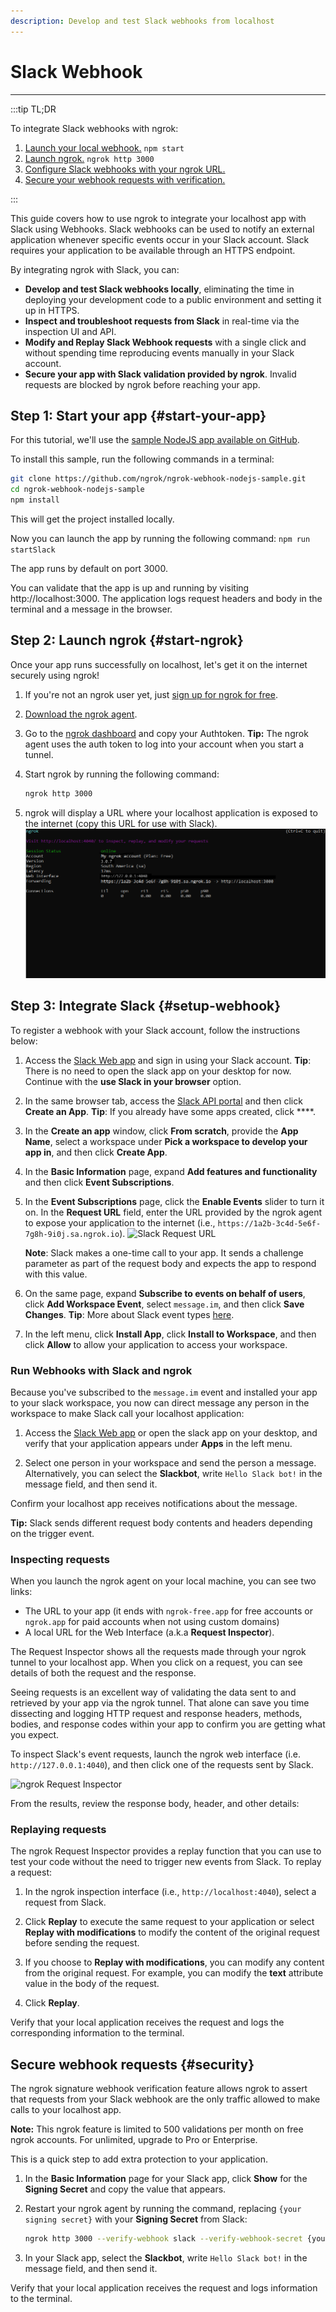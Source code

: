 ```yaml
---
description: Develop and test Slack webhooks from localhost
---
```


# Slack Webhook
------------

:::tip TL;DR

To integrate Slack webhooks with ngrok:
1. [Launch your local webhook.](#start-your-app) `npm start`
1. [Launch ngrok.](#start-ngrok) `ngrok http 3000`
1. [Configure Slack webhooks with your ngrok URL.](#setup-webhook)
1. [Secure your webhook requests with verification.](#security)

:::


This guide covers how to use ngrok to integrate your localhost app with Slack using Webhooks.
Slack webhooks can be used to notify an external application whenever specific events occur in your Slack account. 
Slack requires your application to be available through an HTTPS endpoint.

By integrating ngrok with Slack, you can:

- **Develop and test Slack webhooks locally**, eliminating the time in deploying your development code to a public environment and setting it up in HTTPS.
- **Inspect and troubleshoot requests from Slack** in real-time via the inspection UI and API.
- **Modify and Replay Slack Webhook requests** with a single click and without spending time reproducing events manually in your Slack account.
- **Secure your app with Slack validation provided by ngrok**. Invalid requests are blocked by ngrok before reaching your app.


## **Step 1**: Start your app {#start-your-app}

For this tutorial, we'll use the [sample NodeJS app available on GitHub](https://github.com/ngrok/ngrok-webhook-nodejs-sample). 

To install this sample, run the following commands in a terminal:

```bash
git clone https://github.com/ngrok/ngrok-webhook-nodejs-sample.git
cd ngrok-webhook-nodejs-sample
npm install
```

This will get the project installed locally.

Now you can launch the app by running the following command: 
`npm run startSlack`

The app runs by default on port 3000. 

You can validate that the app is up and running by visiting http://localhost:3000. The application logs request headers and body in the terminal and a message in the browser.


## **Step 2**: Launch ngrok {#start-ngrok}

Once your app runs successfully on localhost, let's get it on the internet securely using ngrok! 

1. If you're not an ngrok user yet, just [sign up for ngrok for free](https://ngrok.com/signup).

1. [Download the ngrok agent](https://ngrok.com/download).

1. Go to the [ngrok dashboard](https://dashboard.ngrok.com) and copy your Authtoken.
    **Tip:** The ngrok agent uses the auth token to log into your account when you start a tunnel.
    
1. Start ngrok by running the following command:
    ```bash
    ngrok http 3000
    ```

1. ngrok will display a URL where your localhost application is exposed to the internet (copy this URL for use with Slack).
    ![ngrok agent running](/img/integrations/launch_ngrok_tunnel.png)


## **Step 3**: Integrate  Slack {#setup-webhook}

To register a webhook with your Slack account, follow the instructions below:

1. Access the [Slack Web app](https://app.slack.com/) and sign in using your Slack account.
    **Tip**: There is no need to open the slack app on your desktop for now. Continue with the **use Slack in your browser** option.

1. In the same browser tab, access the [Slack API portal](https://api.slack.com/apps) and then click **Create an App**.
    **Tip**: If you already have some apps created, click ****.

1. In the **Create an app** window, click **From scratch**, provide the **App Name**, select a workspace under **Pick a workspace to develop your app in**, and then click **Create App**.

1. In the **Basic Information** page, expand **Add features and functionality** and then click **Event Subscriptions**.

1. In the **Event Subscriptions** page, click the **Enable Events** slider to turn it on. In the **Request URL** field, enter the URL provided by the ngrok agent to expose your application to the internet (i.e., `https://1a2b-3c4d-5e6f-7g8h-9i0j.sa.ngrok.io`).
    ![Slack Request URL](img/ngrok_url_configuration_slack.png)

    **Note**: Slack makes a one-time call to your app. It sends a challenge parameter as part of the request body and expects the app to respond with this value.

1. On the same page, expand **Subscribe to events on behalf of users**, click **Add Workspace Event**, select `message.im`, and then click **Save Changes**.
    **Tip**: More about Slack event types [here](https://api.slack.com/events).

1. In the left menu, click **Install App**, click **Install to Workspace**, and then click **Allow** to allow your application to access your workspace.


### Run Webhooks with Slack and ngrok

Because you've subscribed to the `message.im` event and installed your app to your slack workspace, you now can direct message any person in the workspace to make Slack call your localhost application:

1. Access the [Slack Web app](https://app.slack.com/) or open the slack app on your desktop, and verify that your application appears under **Apps** in the left menu.

1. Select one person in your workspace and send the person a message. Alternatively, you can select the **Slackbot**,  write `Hello Slack bot!` in the message field, and then send it.

Confirm your localhost app receives notifications about the message.

**Tip:** Slack sends different request body contents and headers depending on the trigger event.


### Inspecting requests

When you launch the ngrok agent on your local machine, you can see two links: 

* The URL to your app (it ends with `ngrok-free.app` for free accounts or `ngrok.app` for paid accounts when not using custom domains)
* A local URL for the Web Interface (a.k.a **Request Inspector**).

The Request Inspector shows all the requests made through your ngrok tunnel to your localhost app. When you click on a request, you can see details of both the request and the response.

Seeing requests is an excellent way of validating the data sent to and retrieved by your app via the ngrok tunnel. That alone can save you time dissecting and logging HTTP request and response headers, methods, bodies, and response codes within your app to confirm you are getting what you expect.

To inspect Slack's event requests, launch the ngrok web interface (i.e. `http://127.0.0.1:4040`), and then click one of the requests sent by Slack.

![ngrok Request Inspector](img/ngrok_introspection_slack_hooks.png)

From the results, review the response body, header, and other details:


### Replaying requests

The ngrok Request Inspector provides a replay function that you can use to test your code without the need to trigger new events from Slack. To replay a request:

1. In the ngrok inspection interface (i.e., `http://localhost:4040`), select a request from Slack.

1. Click **Replay** to execute the same request to your application or select **Replay with modifications** to modify the content of the original request before sending the request.

1. If you choose to **Replay with modifications**, you can modify any content from the original request. For example, you can modify the **text** attribute value in the body of the request.

1. Click **Replay**.

Verify that your local application receives the request and logs the corresponding information to the terminal.


## Secure webhook requests {#security}

The ngrok signature webhook verification feature allows ngrok to assert that requests from your Slack webhook are the only traffic allowed to make calls to your localhost app.

**Note:** This ngrok feature is limited to 500 validations per month on free ngrok accounts. For unlimited, upgrade to Pro or Enterprise.

This is a quick step to add extra protection to your application.

1. In the **Basic Information** page for your Slack app, click **Show** for the **Signing Secret** and copy the value that appears.

1. Restart your ngrok agent by running the command, replacing `{your signing secret}` with your **Signing Secret** from Slack:
    ```bash
    ngrok http 3000 --verify-webhook slack --verify-webhook-secret {your signing secret}
    ```

1. In your Slack app, select the **Slackbot**,  write `Hello Slack bot!` in the message field, and then send it.

Verify that your local application receives the request and logs information to the terminal.


